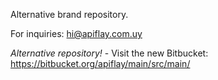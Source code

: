 Alternative brand repository.

For inquiries: hi@apiflay.com.uy

*Alternative repository!* - Visit the new Bitbucket:
https://bitbucket.org/apiflay/main/src/main/
